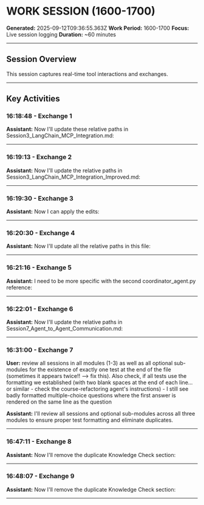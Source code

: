 # WORK SESSION (1600-1700)

**Generated:** 2025-09-12T09:36:55.363Z
**Work Period:** 1600-1700
**Focus:** Live session logging
**Duration:** ~60 minutes

---

## Session Overview

This session captures real-time tool interactions and exchanges.

---

## Key Activities

### 16:18:48 - Exchange 1

**Assistant:** Now I'll update these relative paths in Session3_LangChain_MCP_Integration.md:

---

### 16:19:13 - Exchange 2

**Assistant:** Now I'll update the relative paths in Session3_LangChain_MCP_Integration_Improved.md:

---

### 16:19:30 - Exchange 3

**Assistant:** Now I can apply the edits:

---

### 16:20:30 - Exchange 4

**Assistant:** Now I'll update all the relative paths in this file:

---

### 16:21:16 - Exchange 5

**Assistant:** I need to be more specific with the second coordinator_agent.py reference:

---

### 16:22:01 - Exchange 6

**Assistant:** Now I'll update the relative paths in Session7_Agent_to_Agent_Communication.md:

---

### 16:31:00 - Exchange 7

**User:** review all sessions in all modules (1-3) as well as all optional sub-modules for the existence of exactly one test at the end of the file (sometimes it appears twice!! --> fix this). Also check, if all tests use the formatting we established (with two blank spaces at the end of each line... or similar - check the course-refactoring agent's instructions) - I still see badly formatted multiple-choice questions where the first answer is rendered on the same line as the question

**Assistant:** I'll review all sessions and optional sub-modules across all three modules to ensure proper test formatting and eliminate duplicates.

---

### 16:47:11 - Exchange 8

**Assistant:** Now I'll remove the duplicate Knowledge Check section:

---

### 16:48:07 - Exchange 9

**Assistant:** Now I'll remove the duplicate Knowledge Check section:

---

